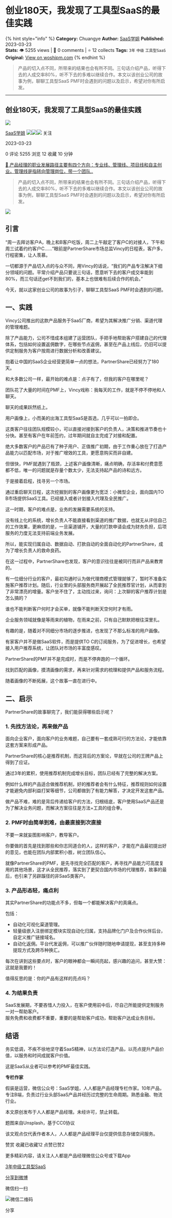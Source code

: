 # 创业180天，我发现了工具型SaaS的最佳实践
{% hint style="info" %}
**Category:** Chuangye
**Author:** [SaaS学姐](https://www.woshipm.com/u/145624)
**Published:** 2023-03-23  
**Stats:** 👁️ 5255 views | 💬 0 comments | ⭐ 12 collects
**Tags:** `3年` `中级` `工具型SaaS`
**Original:** [View on woshipm.com](https://www.woshipm.com/chuangye/5788368.html)
{% endhint %}
> 产品的切入点不同，所带来的结果也会有所不同。三句话介绍产品，听得下去的人成交率80%，听不下去的多难以继续合作。本文以该创业公司的故事为例，聊聊工具型SaaS PMF时会遇到的问题以及启示，希望对你有所启发。

---

## 创业180天，我发现了工具型SaaS的最佳实践

[![](https://image.woshipm.com/wp-files/2021/11/2QALrUTW5jCvGqHVAYif.jpeg!/both/72x72)](https://www.woshipm.com/u/145624)

[SaaS学姐](https://www.woshipm.com/u/145624) ![](https://static.woshipm.com/tag/1121_1@2x.png)![](https://static.woshipm.com/tag/2104_1@2x.png)![](https://static.woshipm.com/tag/2105_1@2x.png) 关注

2023-03-23

0 评论 5255 浏览 12 收藏 10 分钟

[🔗 产品经理的职业发展路径主要有四个方向：专业线、管理线、项目线和自主创业。管理线是指转向管理岗位，带一个团队..](https://ke.qidianla.com/courses/90pm)

> 产品的切入点不同，所带来的结果也会有所不同。三句话介绍产品，听得下去的人成交率80%，听不下去的多难以继续合作。本文以该创业公司的故事为例，聊聊工具型SaaS PMF时会遇到的问题以及启示，希望对你有所启发。

![](https://image.woshipm.com/wp-files/2023/03/ypvEX13a4XwFPofAm5vE.jpg)

## 引言

“周一去拜访客户A，晚上和B客户吃饭，周二上午敲定了客户C的对接人，下午和周三试着约约客户C……”眼前是PartnerShare市场总监Vincy的日程表，客户多，行程密集，让人羡慕。

一切都源于产品切入点的与众不同，用Vincy的话说，“我们的产品专注解决下细分领域的问题。平常介绍产品只要说三句话，愿意听下去的客户成交率能到80%，而三句话还get不到我们的，基本上也很难有后续合作的机会。”

今天，就以这家创业公司的故事为引子，聊聊工具型SaaS PMF时会遇到的问题。

## 一、实践

Vincy公司推出的这款产品服务于SaaS厂商，希望为其解决推广分销、渠道代理的管理难题。

除了产品能力，公司不惜成本组建了运营团队，手把手地帮助客户搭建自己的代理体系，包括如何设置返佣数字，在哪些节点返佣，甚至在产品上线后，仍旧可以提供定制服务为客户按周进行数据分析和改善建议。

抱着让中国的SaaS企业经营更简单一点的想法，PartnerShare已经努力了180天。

和大多数公司一样，最开始的难点是：点子有了，但我的客户在哪里呢？

团队花了大量的时间在PMF上，Vincy戏称：我每天的工作，就是不停不停地和人聊天。

聊天的成果跃然纸上。

用户画像上，小而美的出海工具型SaaS是首选，几乎可以一拍即合。

这类客户往往团队规模较小，可以直接对接到客户的负责人，决策和推进节奏也十分快。甚至有客户在年前签约，过年期间就自主完成了对接和配置。

绝大多数客户的产品已有了种子用户、正值推广初期，由于工作重心放在了打造产品能力以匹配市场，对于推广增效的工具，更愿意购买而非自建。

但很快，PMF就遇到了瓶颈，上述客户画像清晰，痛点明确，存活率和付费意愿都不低，唯一的问题就是存量个数太少，无法支持起产品的诗和远方。

于是接着启程，找寻另一个市场。

通过重启聊天日程，这次挖掘到的客户画像更为宽泛：小微型企业，面向国内TO B市场提供SaaS工具。已经接入或者计划接入代理及全民推广。

这一时期，客户的难点是，业务的发展需要系统的支持。

没有线上化的系统，增长负责人不能直接看到渠道的推广数据，也就无从评估自己的工作效果，更麻烦的是，一旦渠道铺开，大量的打款申请会成为财务负担，后项服务的力度无法支持前端业务发展。

所以，能实现归属自动、数据自动、打款自动的全面自动化的PartnerShare，成为了增长负责人的救命良药。

在这一过程中，PartnerShare也发现，客户的意识往往是被同行而非产品来教育的。

有一位细分行业的客户，最初沟通时认为做代理商模式管理就够了，暂时不准备实施客户推荐计划。随后，行业里的头部服务商开展起了全民推荐官计划，从而拿到了非常漂亮的增量。客户坐不住了，主动找过来，询问：上次聊的客户推荐计划是怎么搞的？

谁也不能判断客户何时才会买单，就像不能判断天空何时才有雨。

企业服务领域就像是等雨来的植物，在雨来之前，只有自己默默把根往深里扎。

有趣的是，随着对不同细分市场的逐步推进，也发现了不那么标准的用户画像。

有家客户并不是做SaaS软件，而是提供TO C的订阅服务，为了促进增长，也希望接入用户推荐系统，让团队对市场的丰富度感叹。

PartnerShare的PMF并不是完成时，而是不停奔跑的一个循环。

找到匹配的画像，摸清画像的需求，再来针对需求的梳理和提供产品和服务流程。

随着画像的不断拓展，这个故事一直在进行中。

## 二、启示

PartnerShare的故事聊完了，我们能获得哪些启示呢？

### 1\. 先找方法论，再来做产品

面向企业客户，面向客户的业务难题，自己要有一套成熟可行的方法论，才能依靠这套方案来形成产品。

PartnerShare的核心是推荐机制，而这背后的方案论，早就在公司的王牌产品上得到了应证。

通过3年的累积，使用推荐机制完成增长目标，团队已经有了完整的解决方案。

例如什么样的产品适合做推荐机制，好的推荐者会有什么特征，推荐规则如何设置才能避免内部利益打架等细节，公司都做到了有能力解答，才决定开发这套产品。

做产品不难，难的是背后传递给客户的方法，归根结底，客户使用SaaS产品还是为了解决业务问题，而解决方案往往是方法+工具的组合拳。

### 2\. PMF时由简单到难，由最直接到次直接

不要一来就妄图影响客户，教导客户。

你要做的首先是找到那些和你志同道合的人，这样的客户，才能在产品最初提出好的意见，也能在团队内部累积小胜，树立团队信心。

就像PartnerShare的PMF，是先寻找完全匹配的客户，再寻找产品能力可高度复用的其他场景，这才从全民推荐，落实到了更契合国内市场的代理推荐，故事的最后，也引来了另辟蹊径的非SaaS类客户。

### 3\. 产品形态轻，痛点利

其实PartnerShare的功能点不多，但每一个都能解决客户的真痛点。

包括：

*   自动化可视化渠道管理。
*   轻量级嵌入注册绑定模块实现自动化归属，支持品牌化门户及合作伙伴后台，自定义推广链接域名。
*   自动化返佣。平台代发返佣，可以推广伙伴随时随地申请提现，甚至支持多种提现方式及跨币种换汇。

每次在讲到这些要点时，客户的眼神都会一瞬间亮起，感兴趣的追问，甚至大赞：这就是我要的！

值得反思的是：你的产品有这样的亮点吗？

### 4\. 为结果负责

SaaS发展期，不要吝惜人力投入，在客户使用前中后，尽自己所能提供定制服务一对一帮助客户。  
服务免费和收费都不重要，重要的是帮助客户成功，帮助客户达成业务目标。

## 结语

务实低调，不疾不徐地坚守着SaaS精神，以方法论打造产品，以亮点提升产品价值，以服务和时间成就客户价值。

这是SaaS从业者可以参考的PMF最佳实践。

**专栏作家**

假装是运营，微信公众号：SaaS学姐，人人都是产品经理专栏作家。10年产品，专注B端，负责过行业头部SaaS产品并经历过完整的生命周期。熟悉金融、物流行业。

本文原创发布于人人都是产品经理。未经许可，禁止转载。

题图来自Unsplash，基于CC0协议

该文观点仅代表作者本人，人人都是产品经理平台仅提供信息存储空间服务。

赞赏 收藏已收藏12 点赞已赞2

更多精彩内容，请关注人人都是产品经理微信公众号或下载App

[3年](https://www.woshipm.com/tag/3%e5%b9%b4)[中级](https://www.woshipm.com/tag/%e4%b8%ad%e7%ba%a7)[工具型SaaS](https://www.woshipm.com/tag/%e5%b7%a5%e5%85%b7%e5%9e%8bsaas)

[分享到微博](https://service.weibo.com/share/share.php?appkey=2775287854&title=创业180天，我发现了工具型SaaS的最佳实践&url=https://www.woshipm.com/chuangye/5788368.html&pic=https://image.woshipm.com/wp-files/2023/03/ypvEX13a4XwFPofAm5vE.jpg)

微信扫一扫

![微信二维码](https://api.pwmqr.com/qrcode/create/?url=https://www.woshipm.com/chuangye/5788368.html)

分享